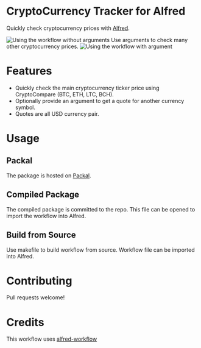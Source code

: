 # CryptoCurrency Tracker for Alfred
Quickly check cryptocurrency prices with [Alfred](https://www.alfredapp.com/).

![Using the workflow without arguments](screenshot_no_arg.png?raw=true)
Use arguments to check many other cryptocurrency prices.
![Using the workflow with argument](screenshot_with_arg.png?raw=true)





# Features
* Quickly check the main cryptocurrency ticker price using CryptoCompare (BTC, ETH, LTC, BCH).
* Optionally provide an argument to get a quote for another currency symbol.
* Quotes are all USD currency pair.

# Usage
## Packal
The package is hosted on [Packal](http://www.packal.org/workflow/cryptocurrency-price-tracker).

## Compiled Package
The compiled package is committed to the repo. This file can be opened to import the workflow into Alfred.

## Build from Source
Use makefile to build workflow from source. Workflow file can be imported into Alfred.

# Contributing
Pull requests welcome!

# Credits
This workflow uses [alfred-workflow](https://github.com/deanishe/alfred-workflow)
